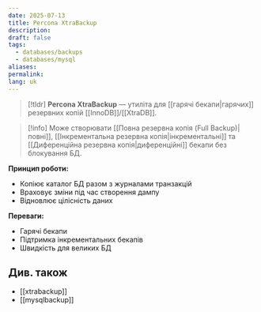 ```yaml
---
date: 2025-07-13
title: Percona XtraBackup
description: 
draft: false
tags:
  - databases/backups
  - databases/mysql
aliases: 
permalink: 
lang: uk
---
```


> [!tldr]
> **Percona XtraBackup** — утиліта для [[гарячі бекапи|гарячих]] резервних копій [[InnoDB]]/[[XtraDB]].

 
> [!info]
> Може створювати [[Повна резервна копія (Full Backup)|повні]], [[Інкрементальна резервна копія|інкрементальні]] та [[Диференційна резервна копія|диференційні]] бекапи без блокування БД.

**Принцип роботи:**

- Копіює каталог БД разом з журналами транзакцій
- Враховує зміни під час створення дампу
- Відновлює цілісність даних

**Переваги:**

- Гарячі бекапи
- Підтримка інкрементальних бекапів
- Швидкість для великих БД

## Див. також

- [[xtrabackup]]
- [[mysqlbackup]]
